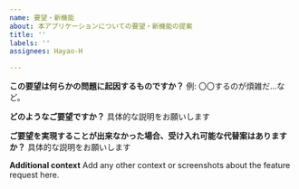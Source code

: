 ```yaml
---
name: 要望・新機能
about: 本アプリケーションについての要望・新機能の提案
title: ''
labels: ''
assignees: Hayao-H

---
```


**この要望は何らかの問題に起因するものですか？**
例: 〇〇するのが煩雑だ...など。

**どのようなご要望ですか？**
具体的な説明をお願いします

**ご要望を実現することが出来なかった場合、受け入れ可能な代替案はありますか？**
具体的な説明をお願いします

**Additional context**
Add any other context or screenshots about the feature request here.
